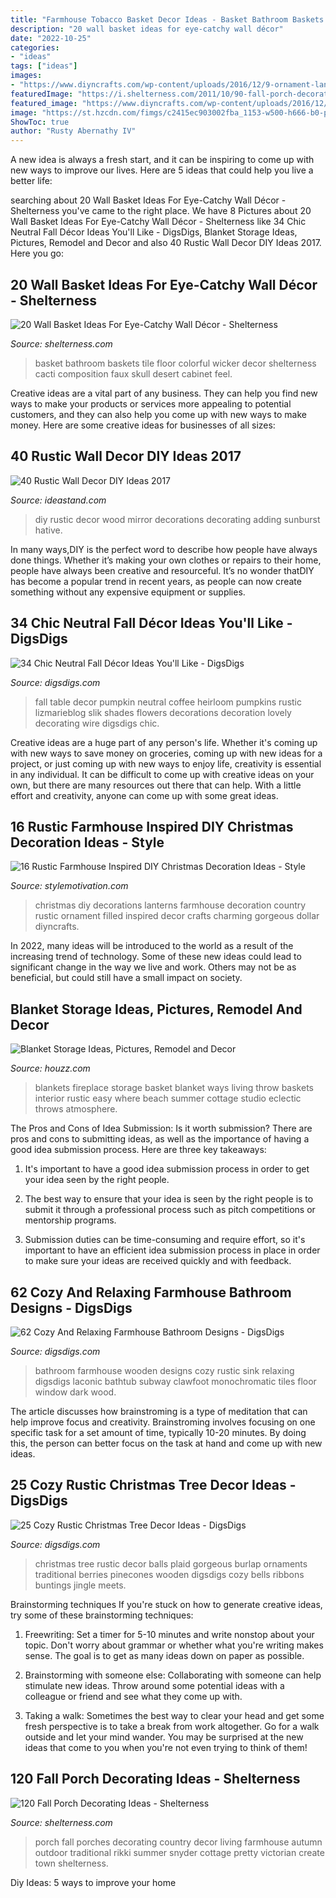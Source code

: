 ```yaml
---
title: "Farmhouse Tobacco Basket Decor Ideas - Basket Bathroom Baskets Tile Floor Colorful Wicker Decor Shelterness Cacti Composition Faux Skull Desert Cabinet Feel"
description: "20 wall basket ideas for eye-catchy wall décor"
date: "2022-10-25"
categories:
- "ideas"
tags: ["ideas"]
images:
- "https://www.diyncrafts.com/wp-content/uploads/2016/12/9-ornament-lanterns-christmas-decorations-diyncrafts.jpg"
featuredImage: "https://i.shelterness.com/2011/10/90-fall-porch-decorating-ideas-6.jpg"
featured_image: "https://www.diyncrafts.com/wp-content/uploads/2016/12/9-ornament-lanterns-christmas-decorations-diyncrafts.jpg"
image: "https://st.hzcdn.com/fimgs/c2415ec903002fba_1153-w500-h666-b0-p0--beach-style.jpg"
ShowToc: true
author: "Rusty Abernathy IV"
---
```



A new idea is always a fresh start, and it can be inspiring to come up with new ways to improve our lives. Here are 5 ideas that could help you live a better life: 

	

		
searching about 20 Wall Basket Ideas For Eye-Catchy Wall Décor - Shelterness you've came to the right place. We have 8 Pictures about 20 Wall Basket Ideas For Eye-Catchy Wall Décor - Shelterness like 34 Chic Neutral Fall Décor Ideas You&#039;ll Like - DigsDigs, Blanket Storage Ideas, Pictures, Remodel and Decor and also 40 Rustic Wall Decor DIY Ideas 2017. Here you go:
		
    
## 20 Wall Basket Ideas For Eye-Catchy Wall Décor - Shelterness

<img loading=lazy src="https://i.shelterness.com/2017/04/19-make-your-bathroom-cozier-with-colorful-wall-baskets-and-a-bold-tile-floor.jpg" onerror="this.onerror=null;this.src='https://tse4.mm.bing.net/th?id=OIP.sglUHCrGSYl-j3YMNetFAgHaLG&amp;pid=15.1';" alt="20 Wall Basket Ideas For Eye-Catchy Wall Décor - Shelterness">

_Source: shelterness.com_

>basket bathroom baskets tile floor colorful wicker decor shelterness cacti composition faux skull desert cabinet feel. 

	

Creative ideas are a vital part of any business. They can help you find new ways to make your products or services more appealing to potential customers, and they can also help you come up with new ways to make money. Here are some creative ideas for businesses of all sizes: 

    
## 40 Rustic Wall Decor DIY Ideas 2017

<img loading=lazy src="http://ideastand.com/wp-content/uploads/2017/08/rustic-wall-decor/19-rustic-wall-decor-diy-ideas.jpg" onerror="this.onerror=null;this.src='https://tse2.mm.bing.net/th?id=OIP.l2pSththa0yYnqVbiVFRHAHaQv&amp;pid=15.1';" alt="40 Rustic Wall Decor DIY Ideas 2017">

_Source: ideastand.com_

>diy rustic decor wood mirror decorations decorating adding sunburst hative. 

	

In many ways,DIY is the perfect word to describe how people have always done things. Whether it’s making your own clothes or repairs to their home, people have always been creative and resourceful. It’s no wonder thatDIY has become a popular trend in recent years, as people can now create something without any expensive equipment or supplies.

    
## 34 Chic Neutral Fall Décor Ideas You&#039;ll Like - DigsDigs

<img loading=lazy src="https://www.digsdigs.com/photos/2016/09/17-heirloom-pumpkins-in-shades-of-green-and-slik-flowers.jpg" onerror="this.onerror=null;this.src='https://tse2.mm.bing.net/th?id=OIP.CXZdo7OKw6ISMqNb1pvB5gHaLF&amp;pid=15.1';" alt="34 Chic Neutral Fall Décor Ideas You&#039;ll Like - DigsDigs">

_Source: digsdigs.com_

>fall table decor pumpkin neutral coffee heirloom pumpkins rustic lizmarieblog slik shades flowers decorations decoration lovely decorating wire digsdigs chic. 

	

Creative ideas are a huge part of any person's life. Whether it's coming up with new ways to save money on groceries, coming up with new ideas for a project, or just coming up with new ways to enjoy life, creativity is essential in any individual. It can be difficult to come up with creative ideas on your own, but there are many resources out there that can help. With a little effort and creativity, anyone can come up with some great ideas.

    
## 16 Rustic Farmhouse Inspired DIY Christmas Decoration Ideas - Style

<img loading=lazy src="https://www.diyncrafts.com/wp-content/uploads/2016/12/9-ornament-lanterns-christmas-decorations-diyncrafts.jpg" onerror="this.onerror=null;this.src='https://tse3.mm.bing.net/th?id=OIP.C2Hx2ShJlYV0J6BEz2--0AHaQ_&amp;pid=15.1';" alt="16 Rustic Farmhouse Inspired DIY Christmas Decoration Ideas - Style">

_Source: stylemotivation.com_

>christmas diy decorations lanterns farmhouse decoration country rustic ornament filled inspired decor crafts charming gorgeous dollar diyncrafts. 

	

In 2022, many ideas will be introduced to the world as a result of the increasing trend of technology. Some of these new ideas could lead to significant change in the way we live and work. Others may not be as beneficial, but could still have a small impact on society.

    
## Blanket Storage Ideas, Pictures, Remodel And Decor

<img loading=lazy src="https://st.hzcdn.com/fimgs/c2415ec903002fba_1153-w500-h666-b0-p0--beach-style.jpg" onerror="this.onerror=null;this.src='https://tse1.mm.bing.net/th?id=OIP.xsybS3dSlw9s2YEvlqSo_wHaJ3&amp;pid=15.1';" alt="Blanket Storage Ideas, Pictures, Remodel and Decor">

_Source: houzz.com_

>blankets fireplace storage basket blanket ways living throw baskets interior rustic easy where beach summer cottage studio eclectic throws atmosphere. 

	

The Pros and Cons of Idea Submission: Is it worth submission?
There are pros and cons to submitting ideas, as well as the importance of having a good idea submission process. Here are three key takeaways:
1. It's important to have a good idea submission process in order to get your idea seen by the right people.

2. The best way to ensure that your idea is seen by the right people is to submit it through a professional process such as pitch competitions or mentorship programs.

3. Submission duties can be time-consuming and require effort, so it's important to have an efficient idea submission process in place in order to make sure your ideas are received quickly and with feedback.

    
## 62 Cozy And Relaxing Farmhouse Bathroom Designs - DigsDigs

<img loading=lazy src="https://www.digsdigs.com/photos/cozy-and-relaxing-farmhouse-bathroom-designs-4-554x741.jpg" onerror="this.onerror=null;this.src='https://tse3.mm.bing.net/th?id=OIP.AREMNHkXak_Qfv7-7IS3MAHaJ5&amp;pid=15.1';" alt="62 Cozy And Relaxing Farmhouse Bathroom Designs - DigsDigs">

_Source: digsdigs.com_

>bathroom farmhouse wooden designs cozy rustic sink relaxing digsdigs laconic bathtub subway clawfoot monochromatic tiles floor window dark wood. 

	

The article discusses how brainstroming is a type of meditation that can help improve focus and creativity. Brainstroming involves focusing on one specific task for a set amount of time, typically 10-20 minutes. By doing this, the person can better focus on the task at hand and come up with new ideas.

    
## 25 Cozy Rustic Christmas Tree Decor Ideas - DigsDigs

<img loading=lazy src="https://www.digsdigs.com/photos/2018/11/12-a-gorgeous-rustic-Christmas-tree-with-pinecones-wooden-stars-and-sledges-red-balls-and-plaid-bows-a-star-on-top.jpg" onerror="this.onerror=null;this.src='https://tse3.mm.bing.net/th?id=OIP.uMYup67T7lqcCQ9eBgL6CQHaKq&amp;pid=15.1';" alt="25 Cozy Rustic Christmas Tree Decor Ideas - DigsDigs">

_Source: digsdigs.com_

>christmas tree rustic decor balls plaid gorgeous burlap ornaments traditional berries pinecones wooden digsdigs cozy bells ribbons buntings jingle meets. 

	

Brainstorming techniques
If you're stuck on how to generate creative ideas, try some of these brainstorming techniques:
1. Freewriting: Set a timer for 5-10 minutes and write nonstop about your topic. Don't worry about grammar or whether what you're writing makes sense. The goal is to get as many ideas down on paper as possible.

2. Brainstorming with someone else: Collaborating with someone can help stimulate new ideas. Throw around some potential ideas with a colleague or friend and see what they come up with.

3. Taking a walk: Sometimes the best way to clear your head and get some fresh perspective is to take a break from work altogether. Go for a walk outside and let your mind wander. You may be surprised at the new ideas that come to you when you're not even trying to think of them!

    
## 120 Fall Porch Decorating Ideas - Shelterness

<img loading=lazy src="https://i.shelterness.com/2011/10/90-fall-porch-decorating-ideas-6.jpg" onerror="this.onerror=null;this.src='https://tse2.mm.bing.net/th?id=OIP.MugahhaBL3eNjqsWiXv3bQHaLH&amp;pid=15.1';" alt="120 Fall Porch Decorating Ideas - Shelterness">

_Source: shelterness.com_

>porch fall porches decorating country decor living farmhouse autumn outdoor traditional rikki summer snyder cottage pretty victorian create town shelterness. 

	

Diy Ideas: 5 ways to improve your home

